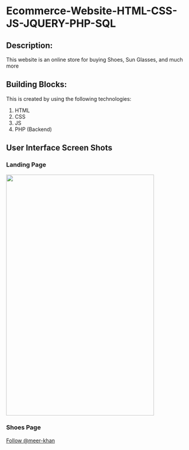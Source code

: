 # Ecommerce-Website-HTML-CSS-JS-JQUERY-PHP-SQL
<!-- Place this tag where you want the button to render. -->
## Description: 
This website is an online store for buying Shoes, Sun Glasses, and much more
## Building Blocks:
This is created by using the following technologies:
1. HTML
2. CSS
3. JS
4. PHP (Backend)

## User Interface Screen Shots

### Landing Page
<img src="https://github.com/meer-khan/KhareedLOO-Ecommerce-Website/assets/40295656/85ebdbac-f324-42b0-abe2-3ea01eacca18)" style="height: 650px; width:400px;"/>

### Shoes Page

<a class="github-button" href="https://github.com/meer-khan" data-size="large" aria-label="Follow @meer-khan on GitHub">Follow @meer-khan</a>
